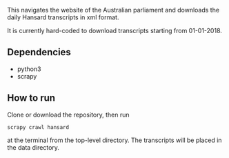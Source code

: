 This navigates the website of the Australian parliament and downloads the daily Hansard transcripts in xml format.

It is currently hard-coded to download transcripts starting from 01-01-2018.

## Dependencies

* python3
* scrapy

## How to run

Clone or download the repository, then run 

```
scrapy crawl hansard
```

at the terminal from the top-level directory. The transcripts will be placed in the data directory.
